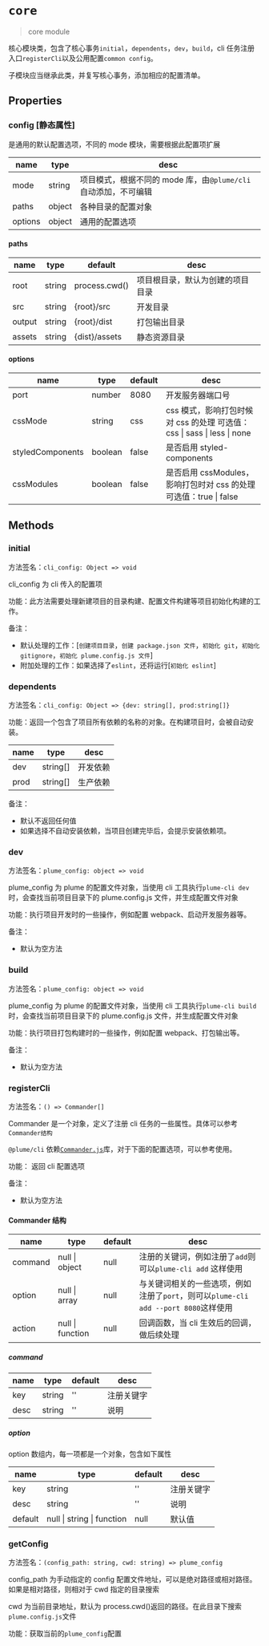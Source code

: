# `core`

> core module

核心模块类，包含了核心事务`initial`，`dependents`，`dev`，`build`，cli 任务注册入口`registerCli`以及公用配置`common config`。

子模块应当继承此类，并复写核心事务，添加相应的配置清单。

## Properties

### config [静态属性]

是通用的默认配置选项，不同的 mode 模块，需要根据此配置项扩展

| name    | type   | desc                                                           |
| ------- | ------ | -------------------------------------------------------------- |
| mode    | string | 项目模式，根据不同的 mode 库，由`@plume/cli`自动添加，不可编辑 |
| paths   | object | 各种目录的配置对象                                             |
| options | object | 通用的配置选项                                                 |

#### paths

| name   | type   | default       | desc                             |
| ------ | ------ | ------------- | -------------------------------- |
| root   | string | process.cwd() | 项目根目录，默认为创建的项目目录 |
| src    | string | {root}/src    | 开发目录                         |
| output | string | {root}/dist   | 打包输出目录                     |
| assets | string | {dist}/assets | 静态资源目录                     |

#### options

| name             | type    | default | desc                                                                    |
| ---------------- | ------- | ------- | ----------------------------------------------------------------------- |
| port             | number  | 8080    | 开发服务器端口号                                                        |
| cssMode          | string  | css     | css 模式，影响打包时候对 css 的处理 可选值：css \| sass \| less \| none |
| styledComponents | boolean | false   | 是否启用 styled-components                                              |
| cssModules       | boolean | false   | 是否启用 cssModules，影响打包时对 css 的处理 可选值：true \| false      |

## Methods

### initial

方法签名：`cli_config: Object => void`

cli_config 为 cli 传入的配置项

功能：此方法需要处理新建项目的目录构建、配置文件构建等项目初始化构建的工作。

备注：

- 默认处理的工作：[`创建项目目录`，`创建 package.json 文件`，`初始化 git`，`初始化 gitignore`，`初始化 plume.config.js 文件`]
- 附加处理的工作：如果选择了`eslint`，还将运行[`初始化 eslint`]

### dependents

方法签名：`cli_config: Object => {dev: string[], prod:string[]}`

功能：返回一个包含了项目所有依赖的名称的对象。在构建项目时，会被自动安装。

| name | type     | desc     |
| ---- | -------- | -------- |
| dev  | string[] | 开发依赖 |
| prod | string[] | 生产依赖 |

备注：

- 默认不返回任何值
- 如果选择不自动安装依赖，当项目创建完毕后，会提示安装依赖项。

### dev

方法签名：`plume_config: object => void`

plume_config 为 plume 的配置文件对象，当使用 cli 工具执行`plume-cli dev`时，会查找当前项目目录下的 plume.config.js 文件，并生成配置文件对象

功能：执行项目开发时的一些操作，例如配置 webpack、启动开发服务器等。

备注：

- 默认为空方法

### build

方法签名：`plume_config: object => void`

plume_config 为 plume 的配置文件对象，当使用 cli 工具执行`plume-cli build`时，会查找当前项目目录下的 plume.config.js 文件，并生成配置文件对象

功能：执行项目打包构建时的一些操作，例如配置 webpack、打包输出等。

备注：

- 默认为空方法

### registerCli

方法签名：`() => Commander[]`

Commander 是一个对象，定义了注册 cli 任务的一些属性。具体可以参考`Commander结构`

`@plume/cli` 依赖[`Commander.js`](https://github.com/tj/commander.js)库，对于下面的配置选项，可以参考使用。

功能： 返回 cli 配置选项

备注：

- 默认为空方法

#### Commander 结构

| name    | type             | default | desc                                                                                |
| ------- | ---------------- | ------- | ----------------------------------------------------------------------------------- |
| command | null \| object   | null    | 注册的关键词，例如注册了`add`则可以`plume-cli add` 这样使用                         |
| option  | null \| array    | null    | 与关键词相关的一些选项，例如注册了`port`，则可以`plume-cli add --port 8080`这样使用 |
| action  | null \| function | null    | 回调函数，当 cli 生效后的回调，做后续处理                                           |

##### command

| name | type   | default | desc       |
| ---- | ------ | ------- | ---------- |
| key  | string | ''      | 注册关键字 |
| desc | string | ''      | 说明       |

##### option

option 数组内，每一项都是一个对象，包含如下属性

| name    | type                       | default | desc       |
| ------- | -------------------------- | ------- | ---------- |
| key     | string                     | ''      | 注册关键字 |
| desc    | string                     | ''      | 说明       |
| default | null \| string \| function | null    | 默认值     |

### getConfig

方法签名：`(config_path: string, cwd: string) => plume_config`

config_path 为手动指定的 config 配置文件地址，可以是绝对路径或相对路径。如果是相对路径，则相对于 cwd 指定的目录搜索

cwd 为当前目录地址，默认为 process.cwd()返回的路径。在此目录下搜索`plume.config.js`文件

功能：获取当前的`plume_config`配置
